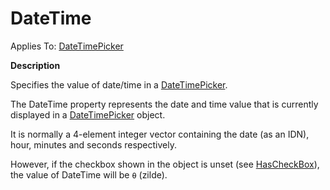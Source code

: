




<h1 class="heading"><span class="name">DateTime</span></h1>

Applies To: [DateTimePicker](./datetimepicker.md)


**Description**


Specifies the value of date/time in a [DateTimePicker](./datetimepicker.md).


The DateTime property represents the date and time value that is currently displayed in a [DateTimePicker](./datetimepicker.md) object.


It is normally a 4-element integer vector containing the date (as an IDN), hour, minutes and seconds respectively.


However, if the checkbox shown in the object is unset (see [HasCheckBox](hascheckbox.md)), the value of DateTime will be
`⍬` (zilde).



